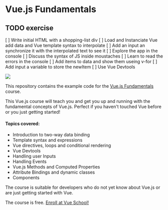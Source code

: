 # Vue.js Fundamentals


## TODO exercise

[ ] Write initial HTML with a shopping-list div
[ ] Load and Instanciate Vue add data and Vue template syntax to interpolate
[ ] Add an input an synchronize it with the interpolated text to see it
[ ] Explore the app in the console
[ ] Discuss the syntax of JS inside moustaches
[ ] Learn to read the errors in the console
[ ] Add items to data and show them useing v-for
[ ] Add input a variable to store the newItem
[ ] Use Vue Devtools


[![](https://vueschool.s3.amazonaws.com/089f25af6e0e1f678474f10e98fdb6d0/vuejs-fundamentals.png)](https://vueschool.io/courses/vuejs-fundamentals)

This repository contains the example code for the [Vue.js Fundamentals](https://vueschool.io/courses/vuejs-fundamentals) course.

This Vue.js course will teach you and get you up and running with the fundamental concepts of Vue.js. Perfect if you haven't touched Vue before or you just getting started!

#### Topics covered:

- Introduction to two-way data binding
- Template syntax and expressions
- Vue directives, loops and conditional rendering
- Vue Devtools
- Handling user Inputs
- Handling Events
- Vue.js Methods and Computed Properties
- Attribute Bindings and dynamic classes
- Components

The course is suitable for developers who do not yet know about Vue.js or are just getting started with Vue.

The course is free. [Enroll at Vue School!](https://vueschool.io/courses/vuejs-fundamentals)
